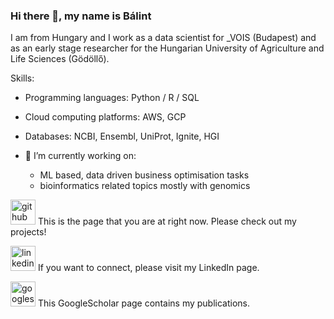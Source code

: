 ### Hi there 👋, my name is Bálint
I am from Hungary and I work as a data scientist for _VOIS (Budapest) and as an early stage researcher for the Hungarian University of Agriculture and Life Sciences (Gödöllő).

Skills:
  - Programming languages: Python / R / SQL
  - Cloud computing platforms: AWS, GCP
  - Databases: NCBI, Ensembl, UniProt, Ignite, HGI

- 🔭 I’m currently working on:
  - ML based, data driven business optimisation tasks
  - bioinformatics related topics mostly with genomics


[<img src='https://cdn.jsdelivr.net/npm/simple-icons@3.0.1/icons/github.svg' alt='github' height='40'>](https://github.com/balintbiro)  This is the page that you are at right now. Please check out my projects!

[<img src='https://cdn.jsdelivr.net/npm/simple-icons@3.0.1/icons/linkedin.svg' alt='linkedin' height='40'>](https://www.linkedin.com/in/biró-bálint-923b25168//)  If you want to connect, please visit my LinkedIn page. 

[<img src='https://cdn.jsdelivr.net/npm/simple-icons@3.0.1/icons/googlescholar.svg' alt='googlescholar' height='40'>](https://scholar.google.com/citations?user=fHAcXy8AAAAJ&hl=hu&oi=ao)  This GoogleScholar page contains my publications.
